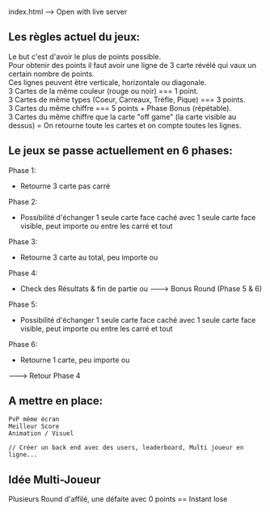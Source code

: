 index.html --> Open with live server

## Les règles actuel du jeux:
Le but c'est d'avoir le plus de points possible. <br>
Pour obtenir des points il faut avoir une ligne de 3 carte révélé qui vaux un certain nombre de points.<br>
Ces lignes peuvent être verticale, horizontale ou diagonale.<br>
3 Cartes de la même couleur (rouge ou noir) === 1 point.<br>
3 Cartes de même types (Coeur, Carreaux, Trèfle, Pique) === 3 points.<br>
3 Cartes du même chiffre === 5 points + Phase Bonus (répétable).<br>
3 Cartes du même chiffre que la carte "off game" (la carte visible au dessus) = On retourne toute les cartes et on compte toutes les lignes.<br>

## Le jeux se passe actuellement en 6 phases:
Phase 1:
- Retourne 3 carte pas carré
  
Phase 2:
- Possibilité d'échanger 1 seule carte face caché avec 1 seule carte face visible, peut importe ou entre les carré et tout

Phase 3:
- Retourne 3 carte au total, peu importe ou

Phase 4:
- Check des Résultats & fin de partie ou ---> Bonus Round (Phase 5 & 6)

Phase 5: 
- Possibilité d'échanger 1 seule carte face caché avec 1 seule carte face visible, peut importe ou entre les carré et tout

Phase 6:
- Retourne 1 carte, peu importe ou

---> Retour Phase 4

## A mettre en place:
    PvP même écran
    Meilleur Score
    Animation / Visuel
    
    // Créer un back end avec des users, leaderboard, Multi joueur en ligne...

## Idée Multi-Joueur
Plusieurs Round d'affilé, une défaite avec 0 points == Instant lose
